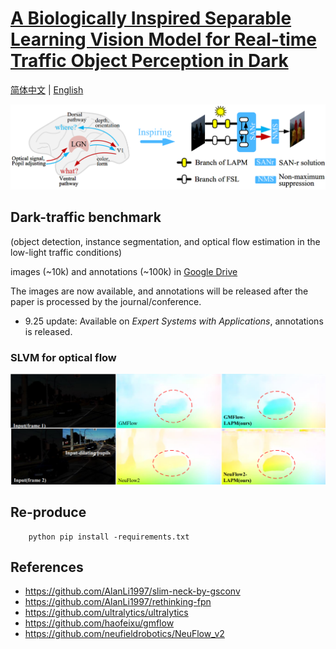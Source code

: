 # [A Biologically Inspired Separable Learning Vision Model for Real-time Traffic Object Perception in Dark](https://doi.org/10.1016/j.eswa.2025.129529)

[简体中文](README-zh-CN.md) | [English](README.md)
<br>

![framwk](figs/framwk.png)

## Dark-traffic benchmark
(object detection, instance segmentation, and optical flow estimation in the low-light traffic conditions)

images (~10k) and annotations (~100k) in [Google Drive](https://drive.google.com/drive/folders/1B8EzDn64bGBgyRCfppL_jhcOA3hIwnzi?usp=sharing)

The images are now available, and annotations will be released after the paper is processed by the journal/conference.

- 9.25 update: Available on _Expert Systems with Applications_, annotations is released.

### SLVM for optical flow
![flow](figs/f10.png)

## Re-produce
        python pip install -requirements.txt
 ## References
  - https://github.com/AlanLi1997/slim-neck-by-gsconv
  - https://github.com/AlanLi1997/rethinking-fpn
  - https://github.com/ultralytics/ultralytics
  - https://github.com/haofeixu/gmflow
  - https://github.com/neufieldrobotics/NeuFlow_v2
